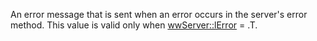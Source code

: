 ﻿An error message that is sent when an error occurs in the server's error method. This value is valid only when [wwServer::lError](vfps://Topic/wwServer%3A%3AlError) = .T.